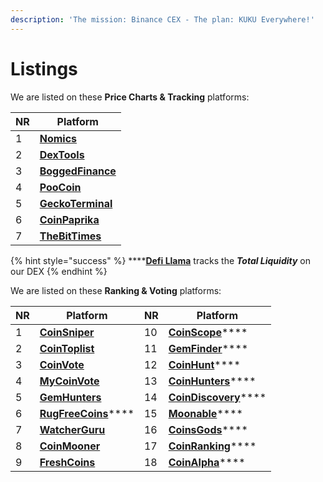 ```yaml
---
description: 'The mission: Binance CEX - The plan: KUKU Everywhere!'
---
```


# Listings

We are listed on these **Price Charts & Tracking** platforms:

| NR | Platform                                                                                                          |
| -- | ----------------------------------------------------------------------------------------------------------------- |
| 1  | ****[**Nomics**](https://nomics.com/assets/kuku2-pankuku)****                                                     |
| 2  | ****[**DexTools**](https://www.dextools.io/app/bsc/pair-explorer/0x9b6742066be28c12402c892d4c7c5bd585f14ddd)****  |
| 3  | ****[**BoggedFinance**](https://charts.bogged.finance/?c=bsc\&t=0x84Fd7CC4Cd689fC021eE3D00759B6D255269D538)****   |
| 4  | ****[**PooCoin**](https://poocoin.app/tokens/0x84fd7cc4cd689fc021ee3d00759b6d255269d538)****                      |
| 5  | ****[**GeckoTerminal**](https://geckoterminal.com/bsc/pools/0x880f72d967ebc1ee87c1f89a0706a4c3bfe47831)****       |
| 6  | ****[**CoinPaprika**](https://coinpaprika.com/it/trading-view/kuku-pankuku)****                                   |
| 7  | ****[**TheBitTimes**](https://thebittimes.com/token-KUKU-BSC-0x84Fd7CC4Cd689fC021eE3D00759B6D255269D538.html)**** |

{% hint style="success" %}
****[**Defi Llama**](https://defillama.com/protocol/pankuku) tracks the _**Total Liquidity**_ on our DEX
{% endhint %}

We are listed on these **Ranking & Voting** platforms:

| NR | Platform                                                          | NR | Platform                                                                                    |
| -- | ----------------------------------------------------------------- | -- | ------------------------------------------------------------------------------------------- |
| 1  | ****[**CoinSniper**](https://coinsniper.net/coin/28158)****       | 10 | [**CoinScope**](https://www.coinscope.co/coin/kuku)****                                     |
| 2  | ****[**CoinToplist**](https://cointoplist.net/coin/pankuku)****   | 11 | [**GemFinder**](https://gemfinder.cc/gem/8010)****                                          |
| 3  | ****[**CoinVote**](https://coinvote.cc/coin/Pankuku)****          | 12 | [**CoinHunt**](https://coinhunt.cc/coin/472882472)****                                      |
| 4  | ****[**MyCoinVote**](https://www.mycoinvote.com/panKUKU)****      | 13 | [**CoinHunters**](https://coinhunters.cc/tokens/panKUKU)****                                |
| 5  | ****[**GemHunters**](https://gemhunters.net/coin/pankuku/)****    | 14 | [**CoinDiscovery**](https://coindiscovery.app/coin/pankuku/overview)****                    |
| 6  | [**RugFreeCoins**](https://www.rugfreecoins.com/details/8453)**** | 15 | [**Moonable**](https://www.moonable.co/coin/9erY81RFiHIlpJL90r1C)****                       |
| 7  | ****[**WatcherGuru**](https://watcher.guru/coin/pankuku)****      | 16 | [**CoinsGods**](https://coinsgods.com/coin/4748)****                                        |
| 8  | ****[**CoinMooner**](https://coinmooner.com/coin/14060)****       | 17 | [**CoinRanking**](https://coinranking.com/coin/1uxgo8EkH+pankuku-kuku)****                  |
| 9  | ****[**FreshCoins**](https://www.freshcoins.io/coins/pankuku)**** | 18 | [**CoinAlpha**](https://coinalpha.app/token/0x84Fd7CC4Cd689fC021eE3D00759B6D255269D538)**** |
